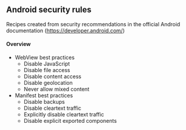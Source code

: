 ## Android security rules
Recipes created from security recommendations in the official Android documentation (https://developer.android.com/)

<h4>Overview</h4>
<ul>
    <li>WebView best practices
      <ul>
         <li>Disable JavaScript</li>
         <li>Disable file access</li>
         <li>Disable content access</li>
         <li>Disable geolocation</li>
         <li>Never allow mixed content</li>
      </ul>
    </li>
    <li>Manifest best practices
      <ul>
         <li>Disable backups</li>
         <li>Disable cleartext traffic</li>
         <li>Explicitly disable cleartext traffic</li>
         <li>Disable explicit exported components</li>
      </ul>
    </li>
</ul>
